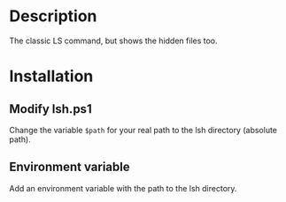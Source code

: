 # Description
The classic LS command, but shows the hidden files too.

# Installation

## Modify lsh.ps1
Change the variable `$path` for your real path to the lsh directory (absolute path).

## Environment variable
Add an environment variable with the path to the lsh directory.